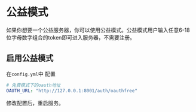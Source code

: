 # 公益模式

如果你想要一个公益服务器，你可以使用公益模式。公益模式用户输入任意6-18位字母数字组合的token即可进入服务器，不需要注册。

## 启用公益模式

在`config.yml`中 配置

```yaml 
# 免费模式下的oauth地址
OAUTH_URL: "http://127.0.0.1:8001/auth/oauthfree"
```

修改配置后，重启服务。